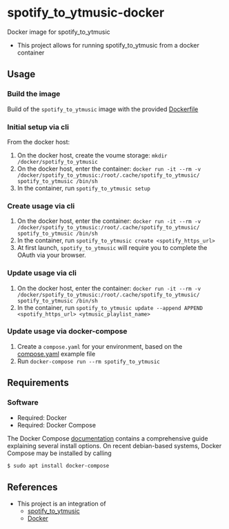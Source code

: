 # spotify_to_ytmusic-docker
Docker image for spotify_to_ytmusic

* This project allows for running spotify_to_ytmusic from a docker container

## Usage
### Build the image
Build of the `spotify_to_ytmusic` image with the provided [Dockerfile](image/Dockerfile)

### Initial setup via cli
From the docker host:
1. On the docker host, create the voume storage: `mkdir /docker/spotify_to_ytmusic`
1. On the docker host, enter the container: `docker run -it --rm -v /docker/spotify_to_ytmusic:/root/.cache/spotify_to_ytmusic/ spotify_to_ytmusic /bin/sh`
1. In the container, run `spotify_to_ytmusic setup`

### Create usage via cli

1. On the docker host, enter the container: `docker run -it --rm -v /docker/spotify_to_ytmusic:/root/.cache/spotify_to_ytmusic/ spotify_to_ytmusic /bin/sh`
1. In the container, run `spotify_to_ytmusic create <spotify_https_url>`
1. At first launch, `spotify_to_ytmusic` will require you to complete the OAuth via your browser.

### Update usage via cli

1. On the docker host, enter the container: `docker run -it --rm -v /docker/spotify_to_ytmusic:/root/.cache/spotify_to_ytmusic/ spotify_to_ytmusic /bin/sh`
1. In the container, run `spotify_to_ytmusic update --append APPEND <spotify_https_url> <ytmusic_playlist_name>`

### Update usage via docker-compose
1. Create a `compose.yaml` for your environment, based on the [compose.yaml](compose.yaml) example file
1. Run `docker-compose run --rm spotify_to_ytmusic`

## Requirements
### Software
* Required: Docker
* Required: Docker Compose

The Docker Compose [documentation](https://docs.docker.com/compose/install/)
contains a comprehensive guide explaining several install options. On recent debian-based systems, Docker Compose may be installed by calling
  ```sh
  $ sudo apt install docker-compose
  ```

## References
* This project is an integration of
  * [spotify_to_ytmusic](https://github.com/sigma67/spotify_to_ytmusic)
  * [Docker](https://www.docker.com)